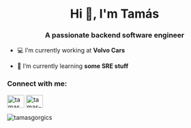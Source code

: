 <h1 align="center">Hi 👋, I'm Tamás</h1>
<h3 align="center">A passionate backend software engineer</h3>

- 💻 I’m currently working at **Volvo Cars**

- 🌱 I’m currently learning **some SRE stuff**

<h3 align="left">Connect with me:</h3>
<p align="left">
<a href="https://linkedin.com/in/tamasgorgics" target="blank"><img align="center" src="https://cdn.jsdelivr.net/npm/simple-icons@3.0.1/icons/linkedin.svg" alt="tamasgorgics" height="30" width="40" /></a>
<a href="https://stackoverflow.com/users/3493847/tamas-g" target="blank"><img align="center" src="https://cdn.jsdelivr.net/npm/simple-icons@3.0.1/icons/stackoverflow.svg" alt="tamas-g" height="30" width="40" /></a>
</p>

<p><img align="center" src="https://github-readme-stats.vercel.app/api/top-langs?username=tamasgorgics&show_icons=true&locale=en&layout=compact" alt="tamasgorgics" /></p>
